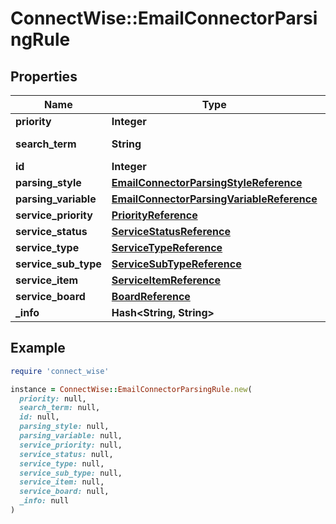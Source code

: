 # ConnectWise::EmailConnectorParsingRule

## Properties

| Name | Type | Description | Notes |
| ---- | ---- | ----------- | ----- |
| **priority** | **Integer** |  |  |
| **search_term** | **String** |  Max length: 250; |  |
| **id** | **Integer** |  | [optional] |
| **parsing_style** | [**EmailConnectorParsingStyleReference**](EmailConnectorParsingStyleReference.md) |  | [optional] |
| **parsing_variable** | [**EmailConnectorParsingVariableReference**](EmailConnectorParsingVariableReference.md) |  | [optional] |
| **service_priority** | [**PriorityReference**](PriorityReference.md) |  | [optional] |
| **service_status** | [**ServiceStatusReference**](ServiceStatusReference.md) |  | [optional] |
| **service_type** | [**ServiceTypeReference**](ServiceTypeReference.md) |  | [optional] |
| **service_sub_type** | [**ServiceSubTypeReference**](ServiceSubTypeReference.md) |  | [optional] |
| **service_item** | [**ServiceItemReference**](ServiceItemReference.md) |  | [optional] |
| **service_board** | [**BoardReference**](BoardReference.md) |  | [optional] |
| **_info** | **Hash&lt;String, String&gt;** |  | [optional] |

## Example

```ruby
require 'connect_wise'

instance = ConnectWise::EmailConnectorParsingRule.new(
  priority: null,
  search_term: null,
  id: null,
  parsing_style: null,
  parsing_variable: null,
  service_priority: null,
  service_status: null,
  service_type: null,
  service_sub_type: null,
  service_item: null,
  service_board: null,
  _info: null
)
```

